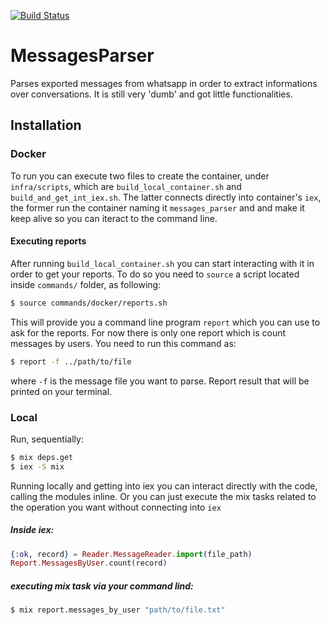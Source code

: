 [![Build Status](https://github.com/raigons/messages_parser/workflows/CI/badge.svg)](https://github.com/raigons/messages_parser/actions)

# MessagesParser
Parses exported messages from whatsapp in order to extract informations over conversations.
It is still very 'dumb' and got little functionalities.

## Installation

### Docker
To run you can execute two files to create the container, under `infra/scripts`, which are `build_local_container.sh` and
`build_and_get_int_iex.sh`. The latter connects directly into container's `iex`, the former run the container naming it `messages_parser` and and make it keep alive so you can iteract to the command line.

#### Executing reports
After running `build_local_container.sh` you can start interacting with it in order to get your reports. To do so you need to `source` a script located inside `commands/` folder, as following:

```sh
$ source commands/docker/reports.sh
```

This will provide you a command line program `report` which you can use to ask for the reports.
For now there is only one report which is count messages by users. You need to run this command as:

```sh
$ report -f ../path/to/file
```
where `-f` is the message file you want to parse. Report result that will be printed on your terminal.

### Local
Run, sequentially:

```sh
$ mix deps.get
$ iex -S mix
```

Running locally and getting into iex you can interact directly with the code, calling the modules inline. Or you can just execute the mix tasks related to the operation you want without connecting into `iex`

##### Inside iex:
```elixir
{:ok, record} = Reader.MessageReader.import(file_path)
Report.MessagesByUser.count(record)
```
##### executing mix task via your command lind:

```sh
$ mix report.messages_by_user "path/to/file.txt"
```
